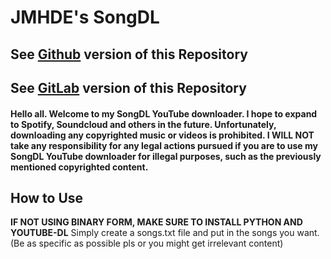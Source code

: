 # JMHDE's SongDL

## See [Github](https://github.com/VicCodezz/JMHDES-SongDL) version of this Repository
## See [GitLab](https://gitlab.com/JMHDE/jmhdes-songdl) version of this Repository

#### Hello all. Welcome to my SongDL YouTube downloader. I hope to expand to Spotify, Soundcloud and others in the future. Unfortunately, downloading any copyrighted music or videos is prohibited. I **WILL NOT** take any responsibility for any legal actions pursued if you are to use my SongDL YouTube downloader for illegal purposes, such as the previously mentioned copyrighted content. 

## How to Use
**IF NOT USING BINARY FORM, MAKE SURE TO INSTALL PYTHON AND YOUTUBE-DL**
Simply create a songs.txt file and put in the songs you want. (Be as specific as possible pls or you might get irrelevant content)